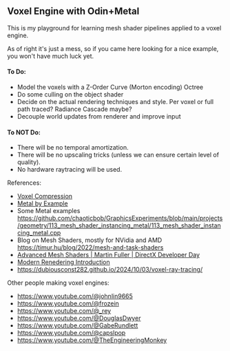 ## Voxel Engine with Odin+Metal

This is my playground for learning mesh shader pipelines applied to a voxel engine.

As of right it's just a mess, so if you came here looking for a nice example, you won't have much luck yet.

#### To Do:
 - Model the voxels with a Z-Order Curve (Morton encoding) Octree 
 - Do some culling on the object shader
 - Decide on the actual rendering techniques and style. Per voxel or full path traced? Radiance Cascade maybe?
 - Decouple world updates from renderer and improve input

#### To NOT Do:
 - There will be no temporal amortization.
 - There will be no upscaling tricks (unless we can ensure certain level of quality).
 - No hardware raytracing will be used.

References:
 - [Voxel Compression](https://eisenwave.github.io/voxel-compression-docs/) 
 - [Metal by Example](https://metalbyexample.com/mesh-shaders/)
 - Some Metal examples https://github.com/chaoticbob/GraphicsExperiments/blob/main/projects/geometry/113_mesh_shader_instancing_metal/113_mesh_shader_instancing_metal.cpp
 - Blog on Mesh Shaders, mostly for NVidia and AMD https://timur.hu/blog/2022/mesh-and-task-shaders
 - [Advanced Mesh Shaders | Martin Fuller | DirectX Developer Day](https://www.youtube.com/watch?v=0sJ_g-aWriQ)
 - [Modern Renedering Introduction](https://alelievr.github.io/Modern-Rendering-Introduction/MeshShaders/)
 - https://dubiousconst282.github.io/2024/10/03/voxel-ray-tracing/

 
Other people making voxel engines:
 - https://www.youtube.com/@johnlin9665
 - https://www.youtube.com/@frozein
 - https://www.youtube.com/@_rey
 - https://www.youtube.com/@DouglasDwyer
 - https://www.youtube.com/@GabeRundlett
 - https://www.youtube.com/@capslpop
 - https://www.youtube.com/@TheEngineeringMonkey
